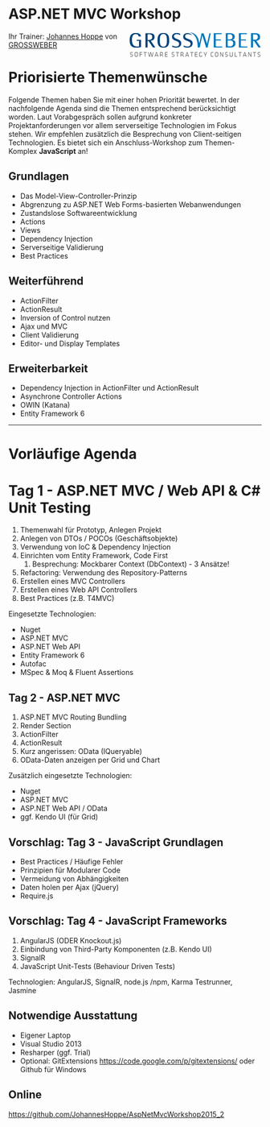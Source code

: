 # ASP.NET MVC Workshop
<img src="Images/grossweber.png" align="right">

Ihr Trainer: [Johannes Hoppe](http://www.haushoppe-its.de) von [GROSSWEBER](http://grossweber.com/)



# Priorisierte Themenwünsche

Folgende Themen haben Sie mit einer hohen Priorität bewertet. In der nachfolgende Agenda sind die Themen entsprechend berücksichtigt worden. Laut Vorabgespräch sollen aufgrund konkreter Projektanforderungen vor allem serverseitige Technologien im Fokus stehen. Wir empfehlen zusätzlich die Besprechung von Client-seitigen Technologien. Es bietet sich ein Anschluss-Workshop zum Themen-Komplex **JavaScript** an!  

## Grundlagen
- Das Model-View-Controller-Prinzip
- Abgrenzung zu ASP.NET Web Forms-basierten Webanwendungen
- Zustandslose Softwareentwicklung
- Actions
- Views
- Dependency Injection
- Serverseitige Validierung
- Best Practices

## Weiterführend
- ActionFilter
- ActionResult
- Inversion of Control nutzen
- Ajax und MVC
- Client Validierung
- Editor- und Display Templates

## Erweiterbarkeit
- Dependency Injection in ActionFilter und ActionResult
- Asynchrone Controller Actions
- OWIN (Katana)
- Entity Framework 6



<hr>

<div style="page-break-after: always;"></div>

# Vorläufige Agenda


# Tag 1 - ASP.NET MVC / Web API & C# Unit Testing
1. Themenwahl für Prototyp, Anlegen Projekt
2. Anlegen von DTOs / POCOs (Geschäftsobjekte)
3. Verwendung von IoC & Dependency Injection
4. Einrichten vom Entity Framework, Code First
    1. Besprechung: Mockbarer Context (DbContext) - 3 Ansätze!
5. Refactoring: Verwendung des Repository-Patterns
6. Erstellen eines MVC Controllers
7. Erstellen eines Web API Controllers
8. Best Practices (z.B. T4MVC)

Eingesetzte Technologien:
- Nuget
- ASP.NET MVC
- ASP.NET Web API
- Entity Framework 6
- Autofac
- MSpec & Moq & Fluent Assertions


## Tag 2 - ASP.NET MVC
1. ASP.NET MVC Routing Bundling
2. Render Section
3. ActionFilter
4. ActionResult
4. Kurz angerissen: OData (IQueryable)
5. OData-Daten anzeigen per Grid und Chart

Zusätzlich eingesetzte Technologien:
- Nuget
- ASP.NET MVC
- ASP.NET Web API / OData
- ggf. Kendo UI (für Grid)

## Vorschlag: Tag 3 - JavaScript Grundlagen

- Best Practices / Häufige Fehler
- Prinzipien für Modularer Code
- Vermeidung von Abhängigkeiten
- Daten holen per Ajax (jQuery)
- Require.js


## Vorschlag: Tag 4 - JavaScript Frameworks
1. AngularJS (ODER Knockout.js)
2. Einbindung von Third-Party Komponenten (z.B. Kendo UI)
2. SignalR
4. JavaScript Unit-Tests (Behaviour Driven Tests)


Technologien: AngularJS, SignalR, node.js /npm, Karma Testrunner, Jasmine



## Notwendige Ausstattung

* Eigener Laptop                              
* Visual Studio 2013
* Resharper (ggf. Trial)
* Optional: GitExtensions https://code.google.com/p/gitextensions/ oder Github für Windows


## Online

https://github.com/JohannesHoppe/AspNetMvcWorkshop2015_2